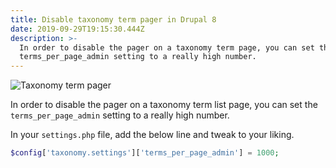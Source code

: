 ```yaml
---
title: Disable taxonomy term pager in Drupal 8
date: 2019-09-29T19:15:30.444Z
description: >-
  In order to disable the pager on a taxonomy term page, you can set the
  terms_per_page_admin setting to a really high number.
---
```

![Taxonomy term pager](/img/screenshot-2019-09-29-15.29.12.png "Taxonomy term pager")

In order to disable the pager on a taxonomy term list page, you can set the `terms_per_page_admin` setting to a really high number.

In your `settings.php` file, add the below line and tweak to your liking.

```php
$config['taxonomy.settings']['terms_per_page_admin'] = 1000;
```
